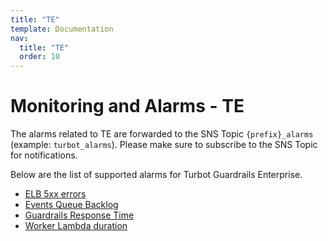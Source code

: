 ```yaml
---
title: "TE"
template: Documentation
nav:
  title: "TE"
  order: 10
---
```


# Monitoring and Alarms - TE

The alarms related to TE are forwarded to the SNS Topic `{prefix}_alarms` (example: `turbot_alarms`). Please make sure to subscribe to the SNS Topic for notifications.

Below are the list of supported alarms for Turbot Guardrails Enterprise.

* [ELB 5xx errors](/guardrails/docs/guides/hosting-guardrails/monitoring/monitoring-alarms/te/elb-5xx-errors)
* [Events Queue Backlog](/guardrails/docs/guides/hosting-guardrails/monitoring/monitoring-alarms/te/events-queue-backlog)
* [Guardrails Response Time](/guardrails/docs/guides/hosting-guardrails/monitoring/monitoring-alarms/te/turbot-response-time)
* [Worker Lambda duration](/guardrails/docs/guides/hosting-guardrails/monitoring/monitoring-alarms/te/worker-lambda-duration)
